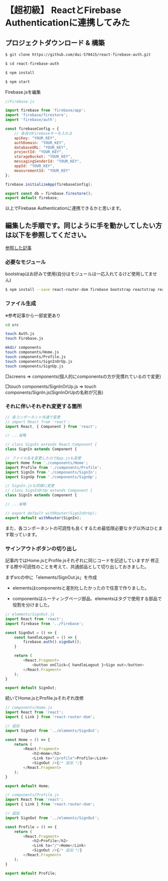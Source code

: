 # 【超初級】 ReactとFirebase Authenticationに連携してみた

## プロジェクトダウンロード & 構築

```bash
$ git clone https://github.com/dai-570415/react-firebase-auth.git

$ cd react-firebase-auth

$ npm install

$ npm start
```

Firebase.jsを編集

```js:Firebase.js
//Firebase.js

import firebase from 'firebase/app';
import 'firebase/firestore';
import 'firebase/auth';

const firebaseConfig = {
    // 各自のFirebaseキーを入れる
    apiKey: "YOUR_KEY",
    authDomain: "YOUR_KEY",
    databaseURL: "YOUR_KEY",
    projectId: "YOUR_KEY",
    storageBucket: "YOUR_KEY",
    messagingSenderId: "YOUR_KEY",
    appId: "YOUR_KEY",
    measurementId: "YOUR_KEY"
};

firebase.initializeApp(firebaseConfig);

export const db = firebase.firestore();
export default firebase;
```

以上でFirebase Authenticationに連携できるかと思います。

## 編集した手順です。同じように手を動かしてしたい方は以下を参照してください。
[参照した記事](https://qiita.com/zaburo/items/801bd288cec47bd28764)

### 必要なモジュール
bootstrapはお好みで使用(自分はモジュールは一応入れてるけど使用してません)

```bash
$ npm install --save react-router-dom firebase bootstrap reactstrap react-loading-overlay formik yup
```

### ファイル生成
※参考記事から一部変更あり

```bash
cd src

touch Auth.js
touch Firebase.js

mkdir components
touch components/Home.js
touch components/Profile.js
touch components/SignInOrUp.js
touch components/SignUp.js
```

□screens => components(個人的にcomponentsの方が見慣れているので変更)

□touch components/SignInOrUp.js => touch components/SignIn.js(SignInOrUpの名称が冗長)

### それに伴いそれぞれ変更する箇所

```jsx
// 各コンポーネント共通で変更
// import React from 'react';
import React, { Component } from 'react';

// ...省略

// class SignIn extends React.Component {
class SignIn extends Component {
```

```jsx:App.js
// ファイル名を変更したのでApp.jsも変更
import Home from './components/Home';
import Profile from './components/Profile';
import SignIn from './components/SignIn';
import SignUp from './components/SignUp';
```

```jsx:components/SignIn.js
// SignIn.jsも同様に変更
// class SignInOrUp extends Component {
class SignIn extends Component {

// ...省略

// export default withRouter(SignInOrUp);
export default withRouter(SignIn);
```

また、各コンポーネントの可読性も良くするため最低限必要なタグ以外はひとます取っています。

### サインアウトボタンの切り出し
記事内ではHome.jsとProfile.jsそれぞれに同じコードを記述していますが
修正する際や可読性のことを考えて、共通部品として切り出しておきました。

まずsrcの中に「elements/SignOut.js」を作成

- elementsはcomponentsと差別化したかったので任意で作りました。

- componentsはルーティングページ部品、elementsはタグで使用する部品で役割を分けました。

```jsx:elements/SignOut.js
// elements/SignOut.js
import React from 'react';
import firebase from '../Firebase';

const SignOut = () => {
    const handleLogout = () => {
        firebase.auth().signOut();
    }

    return (
        <React.Fragment>
            <button onClick={ handleLogout }>Sign out</button>
        </React.Fragment>
    );
}

export default SignOut;
```

続いてHome.jsとProfile.jsそれぞれ改修

```jsx:components/Home.js
// components/Home.js
import React from 'react';
import { Link } from 'react-router-dom';

// 追加
import SignOut from '../elements/SignOut';

const Home = () => {
    return (
        <React.Fragment>
            <h2>Home</h2>
            <Link to="/profile">Profile</Link>
            <SignOut />{/* 追加 */}
        </React.Fragment>
    );
}

export default Home;
```

```jsx:components/Profile.js
// components/Profile.js
import React from 'react';
import { Link } from 'react-router-dom';

// 追加
import SignOut from '../elements/SignOut';

const Profile = () => {
    return (
        <React.Fragment>
            <h2>Profile</h2>
            <Link to="/">Home</Link>
            <SignOut />{/* 追加 */}
        </React.Fragment>
    );
}

export default Profile;
```